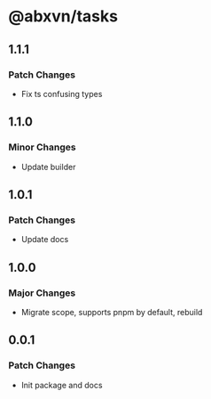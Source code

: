 # @abxvn/tasks

## 1.1.1

### Patch Changes

- Fix ts confusing types

## 1.1.0

### Minor Changes

- Update builder

## 1.0.1

### Patch Changes

- Update docs

## 1.0.0

### Major Changes

- Migrate scope, supports pnpm by default, rebuild

## 0.0.1

### Patch Changes

- Init package and docs

